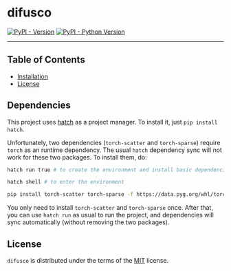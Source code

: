 # difusco

[![PyPI - Version](https://img.shields.io/pypi/v/difusco.svg)](https://pypi.org/project/difusco)
[![PyPI - Python Version](https://img.shields.io/pypi/pyversions/difusco.svg)](https://pypi.org/project/difusco)

-----

## Table of Contents

- [Installation](#installation)
- [License](#license)

## Dependencies

This project uses [hatch](https://hatch.pypa.io/) as a project manager. To install it, just `pip install hatch`. 

Unfortunately, two dependencies (`torch-scatter` and `torch-sparse`) require `torch` as an runtime dependency. The usual `hatch` dependency sync will not work for these two packages. To install them, do:

```bash
hatch run true # to create the environment and install basic dependencies

hatch shell # to enter the environment

pip install torch-scatter torch-sparse -f https://data.pyg.org/whl/torch-2.3.1+cpu.html
```
You only need to install `torch-scatter` and `torch-sparse` once. After that, you can use `hatch run` as usual to run the project, and dependencies will sync automatically (without removing the two packages).

## License

`difusco` is distributed under the terms of the [MIT](https://spdx.org/licenses/MIT.html) license.

